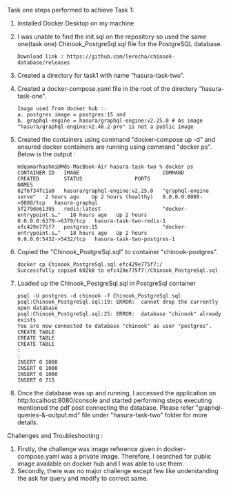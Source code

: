 Task one steps performed to achieve Task 1: 

   1. Installed Docker Desktop on my machine
   
   2. I was unable to find the init.sql on the repository so used the same one(task one) Chinook_PostgreSql.sql file for the PostgreSQL database. 
      ```
      Download link : https://github.com/lerocha/chinook-database/releases
      ```
   3. Created a directory for task1 with name “hasura-task-two”.
   
   4. Created a docker-compose.yaml file in the root of the directory “hasura-task-one”.
       ```      
       Image used from docker hub :- 
       a. postgres image = postgres:15 and 
       b. graphql-engine = hasura/graphql-engine:v2.25.0 # As image "hasura/graphql-engine:v2.48.2-pro" is not a public image
       ```
   
   5. Created the containers using command "docker-compose up -d" and ensured docker containers are running using command "docker ps". Below is the output :
       ```
       mdqamarhashmi@Mds-MacBook-Air hasura-task-two % docker ps
       CONTAINER ID   IMAGE                           COMMAND                  CREATED        STATUS                 PORTS                    NAMES
       82f6f34fc1a0   hasura/graphql-engine:v2.25.0   "graphql-engine serve"   2 hours ago    Up 2 hours (healthy)   0.0.0.0:8080->8080/tcp   hasura-graphql
       5f279de61395   redis:latest                    "docker-entrypoint.s…"   18 hours ago   Up 2 hours             0.0.0.0:6379->6379/tcp   hasura-task-two-redis-1
       efc429e775f7   postgres:15                     "docker-entrypoint.s…"   18 hours ago   Up 2 hours             0.0.0.0:5432->5432/tcp   hasura-task-two-postgres-1
       ```
   
   6. Copied the "Chinook_PostgreSql.sql" to container "chinook-postgres".
       ```
       docker cp Chinook_PostgreSql.sql efc429e775f7:/
       Successfully copied 602kB to efc429e775f7:/Chinook_PostgreSql.sql
       ```
   
   7. Loaded up the Chinook_PostgreSql.sql in PostgreSql container
       ```
       psql -U postgres -d chinook -f Chinook_PostgreSql.sql
       psql:Chinook_PostgreSql.sql:19: ERROR:  cannot drop the currently open database
       psql:Chinook_PostgreSql.sql:25: ERROR:  database "chinook" already exists
       You are now connected to database "chinook" as user "postgres".
       CREATE TABLE
       CREATE TABLE
       CREATE TABLE
       :
       :
       INSERT 0 1000
       INSERT 0 1000
       INSERT 0 1000
       INSERT 0 715
       ```
   
   8. Once the database was up and running, I accessed the application on http:localhost:8080/console and started performing steps executing mentioned the pdf post connecting the database. Please refer "graphql-queries-&-output.md" file under "hasura-task-two" folder for more details. 




Challenges and Troubleshooting : 

   1. Firstly, the challenge was image reference given in docker-compose.yaml was a private image. Therefore, I searched for public image available on docker hub and I was able to use them.
   2. Secondly, there was no major challenge except few like understanding the ask for query and modify to correct same. 

